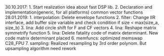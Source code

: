 30.10.2017:
	1. Start realization idea about fast DSP lib.
	2. Declaration and implementation(generic, for all platforms) common vector functions
28.01.2019:
	1. interpolation: Delete envelope functions
	2. filter: Change IIR interface, add buffer size variable and check condition if size < max(size_a, size_b)
	3. lina: Add circle shift for F and CF vectors
	4. lina: Reshape matrix symmetrify function
	5. lina: Delete fatality code of matrix determinant. New code matrix determinant placed
	6. memfuncs: optimized memswap C28_FPU
	7. sampling: Realized resampling by 3rd order polynom. But upsampling algorithm need rework
